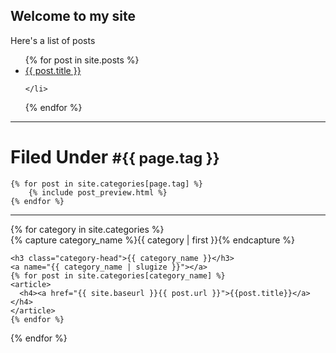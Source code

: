 ## Welcome to my site

Here's a list of posts

<ul>
  {% for post in site.posts %}
    <li>
      <a href="{{ site.baseurl }}{{ post.url }}">{{ post.title }}</a>
	  
    </li>
  {% endfor %}
</ul>

<hr/>
<div class="blog list">
    <h1>Filed Under <small>#{{ page.tag }}</small></h1>

    {% for post in site.categories[page.tag] %}
        {% include post_preview.html %}
    {% endfor %}
</div>

<hr/>

<div>
{% for category in site.categories %}
  <div>
    {% capture category_name %}{{ category | first }}{% endcapture %}
    <div id="#{{ category_name | slugize }}"></div>
    <p></p>

    <h3 class="category-head">{{ category_name }}</h3>
    <a name="{{ category_name | slugize }}"></a>
    {% for post in site.categories[category_name] %}
    <article>
      <h4><a href="{{ site.baseurl }}{{ post.url }}">{{post.title}}</a></h4>
    </article>
    {% endfor %}
  </div>
{% endfor %}
</div>